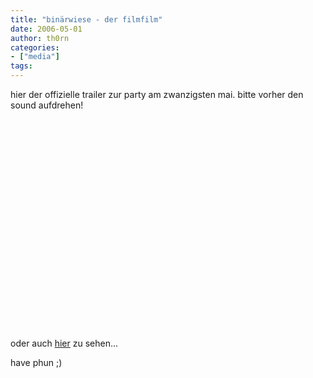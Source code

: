 ```yaml
---
title: "binärwiese - der filmfilm"
date: 2006-05-01
author: th0rn
categories:
- ["media"]
tags:
---
```

hier der offizielle trailer zur party am zwanzigsten mai. bitte vorher den sound aufdrehen!
<object width="425" height="350"><param name="movie" value="http://www.youtube.com/v/f6LC4HQ9cBk"></param><embed src="http://www.youtube.com/v/f6LC4HQ9cBk" type="application/x-shockwave-flash" width="450" height="350"></embed></object>

oder auch <a href="http://www.youtube.com/watch?v=f6LC4HQ9cBk">hier</a> zu sehen...

have phun  ;)